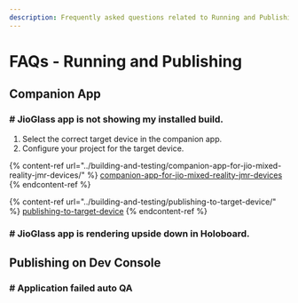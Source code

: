 ```yaml
---
description: Frequently asked questions related to Running and Publishing
---
```


# FAQs - Running and Publishing

## Companion App

### # JioGlass app is not showing my installed build.

1. Select the correct target device in the companion app.&#x20;
2. Configure your project for the target device.

{% content-ref url="../building-and-testing/companion-app-for-jio-mixed-reality-jmr-devices/" %}
[companion-app-for-jio-mixed-reality-jmr-devices](../building-and-testing/companion-app-for-jio-mixed-reality-jmr-devices/)
{% endcontent-ref %}

{% content-ref url="../building-and-testing/publishing-to-target-device/" %}
[publishing-to-target-device](../building-and-testing/publishing-to-target-device/)
{% endcontent-ref %}



### # JioGlass app is rendering upside down in Holoboard.





## Publishing on Dev Console

### # Application failed auto QA

